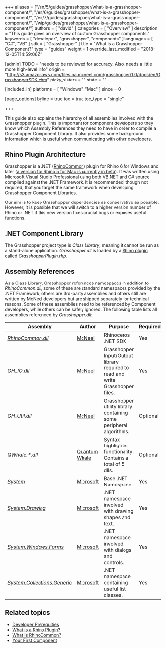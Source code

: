 +++
aliases = ["/en/5/guides/grasshopper/what-is-a-grasshopper-component/", "/en/6/guides/grasshopper/what-is-a-grasshopper-component/", "/en/7/guides/grasshopper/what-is-a-grasshopper-component/", "/wip/guides/grasshopper/what-is-a-grasshopper-component/"]
authors = [ "david" ]
categories = [ "Overview" ]
description = "This guide gives an overview of custom Grasshopper components."
keywords = [ "developer", "grasshopper", "components" ]
languages = [ "C#", "VB" ]
sdk = [ "Grasshopper" ]
title = "What is a Grasshopper Component?"
type = "guides"
weight = 1
override_last_modified = "2018-12-05T14:59:06Z"

[admin]
TODO = "needs to be reviewed for accuracy.  Also, needs a little more high-level info"
origin = "http://s3.amazonaws.com/files.na.mcneel.com/grasshopper/1.0/docs/en/GrasshopperSDK.chm"
picky_sisters = ""
state = ""

[included_in]
platforms = [ "Windows", "Mac" ]
since = 0

[page_options]
byline = true
toc = true
toc_type = "single"

+++


This guide also explains the hierarchy of all assemblies involved with the Grasshopper plugin.  This is important for component developers so they know which Assembly References they need to have in order to compile a Grasshopper Component Library.  It also provides some background information which is useful when communicating with other developers.

## Rhino Plugin Architecture

Grasshopper is a .NET ([RhinoCommon](/guides/rhinocommon/what-is-rhinocommon/)) plugin for Rhino 6 for Windows and later ([a version for Rhino 5 for Mac is currently in beta](http://www.grasshopper3d.com/page/grasshopper-for-mac)).  It was written using Microsoft Visual Studio Professional using both VB.NET and C# source compiled against the .NET Framework.  It is recommended, though not required, that you target the same framework when developing Grasshopper Component Libraries.

Our aim is to keep Grasshopper dependencies as conservative as possible.  However, it is possible that we will switch to a higher version number of Rhino or .NET if this new version fixes crucial bugs or exposes useful functions.

## .NET Component Library

The Grasshopper project type is *Class Library*, meaning it cannot be run as a stand-alone application.  *Grasshopper.dll* is loaded by a [Rhino plugin](/guides/general/what-is-a-rhino-plugin/) called *GrasshopperPlugin.rhp*.

## Assembly References

As a Class Library, Grasshopper references namespaces in addition to *RhinoCommon.dll*, some of these are standard namespaces provided by the .NET Framework, others are 3rd-party assemblies and others still are written by McNeel developers but are shipped separately for technical reasons. Some of these assemblies need to be referenced by Component developers, while others can be safely ignored.  The following table lists all assemblies referenced by *Grasshopper.dll*:

<div class="table-responsive" align="center">
<table class="table">
  <thead>
    <tr style="border-bottom:1pt solid black;">
      <th>Assembly</th>
      <th>Author</th>
      <th>Purpose</th>
      <th>Required</th>
    </tr>
  </thead>
  <tbody class="table-striped index_table">
  <tr>
    <td><i><a href="/guides/rhinocommon/what-is-rhinocommon/">RhinoCommon.dll</a></i></td>
	  <td><a href="http://www.mcneel.com">McNeel</a></td>
	  <td>Rhinoceros .NET SDK</td>
    <td>Yes</td>
  </tr>
  <tr>
    <td><i>GH_IO.dll</i></td>
    <td><a href="http://www.mcneel.com">McNeel</a></td>
    <td>Grasshopper Input/Output library required to read and write Grasshopper files.</td>
    <td>Yes</td>
  </tr>
  <tr>
    <td><i>GH_Util.dll</i></td>
    <td><a href="http://www.mcneel.com">McNeel</a></td>
    <td>Grasshopper utility library containing some peripheral algorithms.</td>
    <td>Optional</td>
  </tr>
  <tr>
    <td><i>QWhale.*.dll</i></td>
    <td><a href="http://www.qwhale.net/">Quantum Whale</a></td>
    <td>Syntax highlighter functionality.  Contains a total of 5 dlls.</td>
    <td>Optional</td>
  </tr>
  <tr>
    <td><i><a href="https://msdn.microsoft.com/en-us/library/system(v=vs.110).aspx">System</a></i></td>
    <td><a href="https://www.microsoft.com/net">Microsoft</a></td>
    <td>Base .NET Namespace.</td>
    <td>Yes</td>
  </tr>
  <tr>
    <td><i><a href="https://msdn.microsoft.com/en-us/library/system.drawing(v=vs.110).aspx">System.Drawing</a></i></td>
    <td><a href="https://www.microsoft.com/net">Microsoft</a></td>
    <td>.NET namespace involved with drawing shapes and text.</td>
    <td>Yes</td>
  </tr>
  <tr>
    <td><i><a href="https://msdn.microsoft.com/en-us/library/system.windows.forms(v=vs.110).aspx">System.Windows.Forms</a></i></td>
    <td><a href="https://www.microsoft.com/net">Microsoft</a></td>
    <td>.NET namespace involved with dialogs and controls.</td>
    <td>Yes</td>
  </tr>
  <tr>
    <td><i><a href="https://msdn.microsoft.com/en-us/library/system.collections.generic(v=vs.110).aspx">System.Collections.Generic</a></i></td>
    <td><a href="https://www.microsoft.com/net">Microsoft</a></td>
    <td>.NET namespace containing useful list classes.</td>
    <td>Yes</td>
  </tr>
 </tbody>
 </table>
 </div>

## Related topics

- [Developer Prerequities](/guides/general/rhino-developer-prerequisites/)
- [What is a Rhino Plugin?](/guides/general/what-is-a-rhino-plugin/)
- [What is RhinoCommon?](/guides/rhinocommon/what-is-rhinocommon/)
- [Your First Component](/guides/grasshopper/your-first-component-windows)

